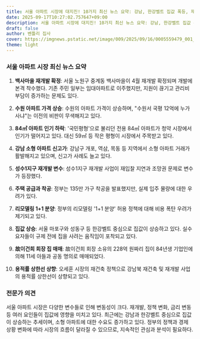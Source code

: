 ```yaml
---
title: 서울 아파트 시장에 대지진! 10가지 최신 뉴스 요약: 강남, 한강벨트 집값 폭등, 재개발 변수 등장, 당신의 투자 전략은?
date: 2025-09-17T10:27:02.757647+09:00
description: 서울 아파트 시장에 대지진! 10가지 최신 뉴스 요약: 강남, 한강벨트 집값 폭등, 재개발 변수 등장, 당신의 투자 전략은?
draft: false
author: 벤틀리 집사
cover: https://imgnews.pstatic.net/image/009/2025/09/16/0005559479_001_20250916171829928.png
theme: light
---
```


### 서울 아파트 시장 최신 뉴스 요약

1. **백사마을 재개발 확정**: 서울 노원구 중계동 백사마을이 4월 재개발 확정되며 개발에 본격 착수했다. 기존 주민 일부는 임대아파트로 이주했지만, 지원이 끊기고 관리비 부담이 증가하는 문제도 있다.

2. **수원 아파트 가격 상승**: 수원의 아파트 가격이 상승하며, "수원서 국평 12억에 누가 사냐"는 이전의 비판이 무색해지고 있다.

3. **84㎡ 아파트 인기 하락**: '국민평형'으로 불리던 전용 84㎡ 아파트가 청약 시장에서 인기가 떨어지고 있다. 대신 59㎡ 등 작은 평형이 시장에서 주목받고 있다.

4. **강남 소형 아파트 신고가**: 강남구 개포, 역삼, 목동 등 지역에서 소형 아파트 거래가 활발해지고 있으며, 신고가 사례도 늘고 있다.

5. **성수1지구 재개발 변수**: 성수1지구 재개발 사업이 재입찰 지연과 조망권 문제로 변수가 등장했다.

6. **주택 공급과 착공**: 정부는 135만 가구 착공을 발표했지만, 실제 입주 물량에 대한 우려가 있다.

7. **리모델링 1+1 분양**: 정부의 리모델링 '1+1 분양' 허용 정책에 대해 비용 폭탄 우려가 제기되고 있다.

8. **집값 상승**: 서울 마포구와 성동구 등 한강벨트 중심으로 집값이 상승하고 있다. 실수요자들이 규제 전에 집을 사려는 움직임이 포착되고 있다.

9. **故이건희 회장 집 매매**: 故이건희 회장 소유의 228억 원짜리 집이 84년생 기업인에 의해 11세 아들과 공동 명의로 매매되었다.

10. **용적률 상한선 상향**: 오세훈 시장의 재건축 정책으로 강남북 재건축 및 재개발 사업의 용적률 상한선이 상향되고 있다.

### 전문가 의견

서울 아파트 시장은 다양한 변수들로 인해 변동성이 크다. 재개발, 정책 변화, 금리 변동 등 여러 요인들이 집값에 영향을 미치고 있다. 최근에는 강남과 한강벨트 중심으로 집값이 상승하는 추세이며, 소형 아파트에 대한 수요도 증가하고 있다. 정부의 정책과 경제 상황 변화에 따라 시장의 흐름이 달라질 수 있으므로, 지속적인 관심과 분석이 필요하다.